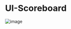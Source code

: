 ﻿# UI-Scoreboard

![image](https://user-images.githubusercontent.com/59821534/213472448-2e2a687a-610d-4c6a-82e7-48e2bdeb075c.png)
